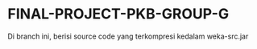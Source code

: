 # FINAL-PROJECT-PKB-GROUP-G


Di branch ini, berisi source code yang terkompresi kedalam weka-src.jar
